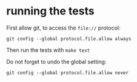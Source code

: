 # running the tests

First allow git, to access the `file://` protocol:

```
git config --global protocol.file.allow always
```

Then run the tests with `make test`

Do not forget to undo the global setting:

```
git config --global protocol.file.allow never
```
